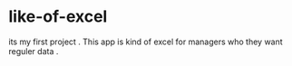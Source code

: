 # like-of-excel
its my first project . 
This app is kind of excel for managers who they want reguler data .
